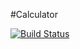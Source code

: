 #Calculator

[![Build Status](https://github.com/Megadimon/Calculator-in-Travis)](https://github.com/Megadimon/Calculator-in-Travis)
